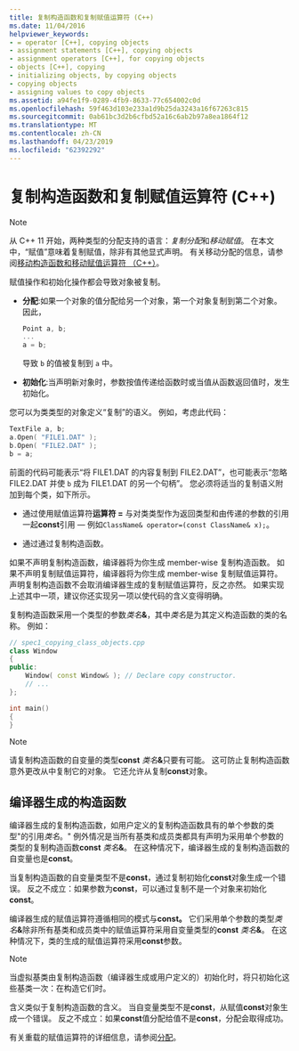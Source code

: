 ```yaml
---
title: 复制构造函数和复制赋值运算符 (C++)
ms.date: 11/04/2016
helpviewer_keywords:
- = operator [C++], copying objects
- assignment statements [C++], copying objects
- assignment operators [C++], for copying objects
- objects [C++], copying
- initializing objects, by copying objects
- copying objects
- assigning values to copy objects
ms.assetid: a94fe1f9-0289-4fb9-8633-77c654002c0d
ms.openlocfilehash: 59f463d103e233a1d9b25da3243a16f67263c815
ms.sourcegitcommit: 0ab61bc3d2b6cfbd52a16c6ab2b97a8ea1864f12
ms.translationtype: MT
ms.contentlocale: zh-CN
ms.lasthandoff: 04/23/2019
ms.locfileid: "62392292"
---
```

# <a name="copy-constructors-and-copy-assignment-operators-c"></a>复制构造函数和复制赋值运算符 (C++)

> [!NOTE]
> 从 C++ 11 开始，两种类型的分配支持的语言：*复制分配*和*移动赋值*。 在本文中，“赋值”意味着复制赋值，除非有其他显式声明。 有关移动分配的信息，请参阅[移动构造函数和移动赋值运算符 （C++）](move-constructors-and-move-assignment-operators-cpp.md)。
>
> 赋值操作和初始化操作都会导致对象被复制。

- **分配**:如果一个对象的值分配给另一个对象，第一个对象复制到第二个对象。 因此，

    ```cpp
    Point a, b;
    ...
    a = b;
    ```

   导致 `b` 的值被复制到 `a` 中。

- **初始化**:当声明新对象时，参数按值传递给函数时或当值从函数返回值时，发生初始化。

您可以为类类型的对象定义“复制”的语义。 例如，考虑此代码：

```cpp
TextFile a, b;
a.Open( "FILE1.DAT" );
b.Open( "FILE2.DAT" );
b = a;
```

前面的代码可能表示“将 FILE1.DAT 的内容复制到 FILE2.DAT”，也可能表示“忽略 FILE2.DAT 并使 `b` 成为 FILE1.DAT 的另一个句柄”。 您必须将适当的复制语义附加到每个类，如下所示。

- 通过使用赋值运算符**运算符 =** 与对类类型作为返回类型和由传递的参数的引用一起**const**引用 — 例如`ClassName& operator=(const ClassName& x);`。

- 通过通过复制构造函数。

如果不声明复制构造函数，编译器将为你生成 member-wise 复制构造函数。  如果不声明复制赋值运算符，编译器将为你生成 member-wise 复制赋值运算符。 声明复制构造函数不会取消编译器生成的复制赋值运算符，反之亦然。 如果实现上述其中一项，建议你还实现另一项以使代码的含义变得明确。

复制构造函数采用一个类型的参数<em>类名</em><strong>&</strong>，其中*类名*是为其定义构造函数的类的名称。 例如：

```cpp
// spec1_copying_class_objects.cpp
class Window
{
public:
    Window( const Window& ); // Declare copy constructor.
    // ...
};

int main()
{
}
```

> [!NOTE]
> 请复制构造函数的自变量的类型**const** <em>类名</em><strong>&</strong>只要有可能。 这可防止复制构造函数意外更改从中复制它的对象。 它还允许从复制**const**对象。

## <a name="compiler-generated-copy-constructors"></a>编译器生成的构造函数

编译器生成的复制构造函数，如用户定义的复制构造函数具有的单个参数的类型"的引用*类名*。" 例外情况是当所有基类和成员类都具有声明为采用单个参数的类型的复制构造函数**const** <em>类名</em><strong>&</strong>。 在这种情况下，编译器生成的复制构造函数的自变量也是**const**。

当复制构造函数的自变量类型不是**const**，通过复制初始化**const**对象生成一个错误。 反之不成立：如果参数为**const**，可以通过复制不是一个对象来初始化**const**。

编译器生成的赋值运算符遵循相同的模式与**const。** 它们采用单个参数的类型<em>类名</em><strong>&</strong>除非所有基类和成员类中的赋值运算符采用自变量类型的**const** <em>类名</em><strong>&</strong>。 在这种情况下，类的生成的赋值运算符采用**const**参数。

> [!NOTE]
> 当虚拟基类由复制构造函数（编译器生成或用户定义的）初始化时，将只初始化这些基类一次：在构造它们时。

含义类似于复制构造函数的含义。 当自变量类型不是**const**，从赋值**const**对象生成一个错误。 反之不成立：如果**const**值分配给值不是**const**，分配会取得成功。

有关重载的赋值运算符的详细信息，请参阅[分配](../cpp/assignment.md)。